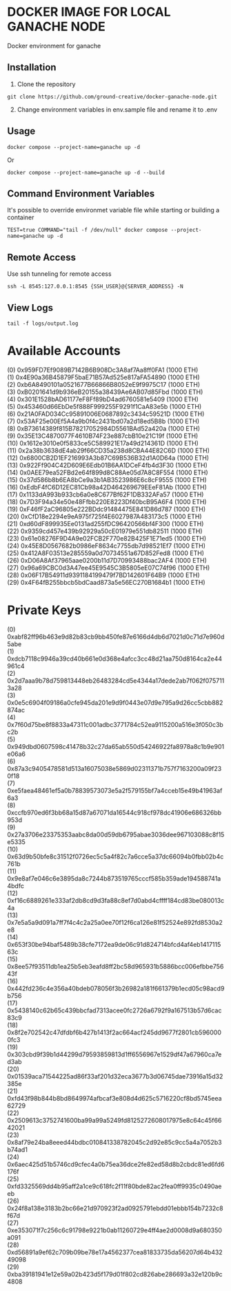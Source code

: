 # DOCKER IMAGE FOR LOCAL GANACHE NODE

Docker environment for ganache

## Installation

1) Clone the repository
```
git clone https://github.com/ground-creative/docker-ganache-node.git
```

2) Change environment variables in env.sample file and rename it to .env

## Usage

```
docker compose --project-name=ganache up -d
```
Or
```
docker compose --project-name=ganache up -d --build
```

## Command Environment Variables

It's possible to override environmet variable file while starting or building a container
```
TEST=true COMMAND="tail -f /dev/null" docker compose --project-name=ganache up -d
```

## Remote Access

Use ssh tunneling for remote access
```
ssh -L 8545:127.0.0.1:8545 {SSH_USER}@{SERVER_ADDRESS} -N
```

## View Logs
```
tail -f logs/output.log
```

Available Accounts
==================
(0) 0x959FD7Ef9089B7142B6B908Dc3A8af7Aa8ff0FA1 (1000 ETH)\
(1) 0x4E90a36B45879F5baE71B57Ad525e817aFA54890 (1000 ETH)\
(2) 0xb6A8490101a0521677B66866B8052eE9f9975C17 (1000 ETH)\
(3) 0xB0201641d9b936eB20155a38439Ae6AB07d85Fbd (1000 ETH)\
(4) 0x301E1528bAD61177eF8Ff89bD4ad6760581e5409 (1000 ETH)\
(5) 0x453460d66EbDe5f888F999255F9291f1CaA83e5b (1000 ETH)\
(6) 0x21A0FAD034Cc95891006E0687892c3434c59521D (1000 ETH)\
(7) 0x53AF25e00Ef5A4a9b0f4c2431bd07a2d18ed5B8b (1000 ETH)\
(8) 0xB73614389f815B78217052984D5561BAd52a420a (1000 ETH)\
(9) 0x35E13C4870077F4610B74F23e887cbB10e21C19f (1000 ETH)\
(10) 0x1612e3010e0f5833ce5C589921E17a49d214361D (1000 ETH)\
(11) 0x2a38b3638dE4ab29f66CD35a238d8CBA44E82C6D (1000 ETH)\
(12) 0x6800CB2D1EF216993A3b87C69B536B32d1A0D64a (1000 ETH)\
(13) 0x922Ff904C42D609E6Edb01B6AA1DCeF4fb4d3F30 (1000 ETH)\
(14) 0x0AEE79ea52FBd2e64f899d8C88Ae05d7A8C8F554 (1000 ETH)\
(15) 0x37d586b8b6EA8bCe9a3b1AB3523986E6c8cF9555 (1000 ETH)\
(16) 0xEdbF4fC6D12EC81Cb98a42D464269679EEeF81Ab (1000 ETH)\
(17) 0x1133dA993b933cb6a0e8C677Bf62F1DB332AFa57 (1000 ETH)\
(18) 0x7D3F94a34e50e48Ffbb220E8223Df40bcB95A6F4 (1000 ETH)\
(19) 0xF46fF2aC96805e222BDdc91484475E841D86d787 (1000 ETH)\
(20) 0xCfD18e2294e9eA975f725f4E6027987A483173c5 (1000 ETH)\
(21) 0xd60dF899935Ee0131ad255fDC96420566bf4F300 (1000 ETH)\
(22) 0x9359cd457e439b92929a50cE01979e551db82511 (1000 ETH)\
(23) 0x61e08276F9D4A9e02FCB2F770e82B425F1E71ed5 (1000 ETH)\
(24) 0x45E8D0567682b0986eF8634c7755db7d98521Ef7 (1000 ETH)\
(25) 0x412A8F03513e285559a0d70734551a67D852Fed8 (1000 ETH)\
(26) 0xD06A8Af37965aae0200b11d7D70993488bac2AF4 (1000 ETH)\
(27) 0x96a69CBC0d3A47ee45E9545C3B5805eE07C74f96 (1000 ETH)\
(28) 0x06F17B54911d9391184199479f7BD142601F64B9 (1000 ETH)\
(29) 0x4F64fB255bbcb5bdCaad873a5e56EC270B1684b1 (1000 ETH)

Private Keys
==================
(0) 0xabf82ff96b463e9d82b83cb9bb450fe87e6166d4db6d7021d0c71d7e960d5abe\
(1) 0xdcb7118c9946a39cd40b661e0d368e4afcc3cc48d21aa750d8164ca2e44961c4\
(2) 0x2d7aaa9b78d759813448eb26483284cd5e4344a17dede2ab7f062f0757113a28\
(3) 0x0e5c6904f09186a0cfe945da201e9d9f0443e07d9e795a9d26cc5cbb882874ac\
(4) 0x7f60d75be8f8833a47311c001adbc3771784c52ea9115200a516e3f050c3bc2b\
(5) 0x949dbd0607598c41478b32c27da65ab550d54246922fa8978a8c1b9e901e06a6\
(6) 0x87a3c9405478581d513a16075038e5869d02311371b757f7163200a09f230f18\
(7) 0xe5faea48461ef5a0b78839573073e5a2f579155bf7a4cceb15e49b41963af6a3\
(8) 0xccfb970ed6f3bb68a15d87a67071da16544c918cf978dc41906e686326bb953d\
(9) 0x27a3706e23375353aabc8da00d59db6795abae3036dee967103088c8f15e5335\
(10) 0x63d9b50bfe8c31512f0726ec5c5a4f82c7a6cce5a37dc66094b0fbb02b4c761b\
(11) 0x9e8af7e046c6e3895da8c7244b873519765cccf585b359ade194588741a4bdfc\
(12) 0xf16c6889261e333af2db8cd9d3fa88c8ef7d0abd4cffff184cd83be080013c4a\
(13) 0x7e5a5a9d091a7ff7f4c4c2a25a0ee70f12f6ca126e81f52524e892fd8530a2e8\
(14) 0x653f30be94baf5489b38cfe7172ea9de06c91d824714bfcd4af4eb141711563c\
(15) 0x8ee57f93511db1ea25b5eb3eafd8ff2bc58d965931b5886bcc006efbbe75643f\
(16) 0x442fd236c4e356a40bdeb078056f3b26982a181f661379b1ecd05c98acd9b756\
(17) 0x5438140c62b65c439bbcfad7313acee0fc2726a6792f9a167513b57d6cac83c9\
(18) 0x8f2e702542c47dfdbf6b427b1413f2ac664acf245dd9677f2801cb5960000fc3\
(19) 0x303cbd9f39b1d44299d79593859813d1ff6556967e1529df47a67960ca7ed3ab\
(20) 0x01539aca71544225ad86f33af201d32eca3677b3d06745dae73916a15d32385e\
(21) 0xfd43f98b844b8bd8649974afbcaf3e808d4d625c5716220cf8bd5745eea62729\
(22) 0x2509613c3752741600ba99a99a5249fd8125272608017975e8c64c45f6642021\
(23) 0x8af79e24ba8eeed44bdbc010841338782045c2d92e85c9cc5a4a7052b3b74ad1\
(24) 0x6aec425d51b5746cd9cfec4a0b75ea36dce2fe82ed58d8b2cbdc81ed6fd6176f\
(25) 0xfd3325569dd4b95aff2a1ce9c618fc2f11f80bde82ac2fea0ff9935c0490aeeb\
(26) 0x24f8a138e3183b2bc66e21d970923f2ad0925791ebdd01ebbb154b7232c8f67d\
(27) 0xe353071f7c256c6c91798e9221b0ab11260729e4ff4ae2d0008d9a680350a091\
(28) 0xd56891a9ef62c709b09be78e17a4562377cea81833735da56207d64b43249098\
(29) 0xba39181941e12e59a02b423d5f179d01f802cd826abe286693a32e120b9c4808
